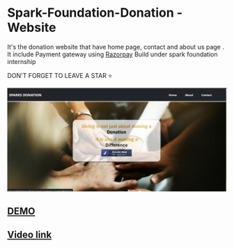# Spark-Foundation-Donation -Website

It's the donation website that have home page, contact and about us page .
It include Payment gateway using [Razorpay](https://razorpay.com/)
Build under spark foundation internship 


DON'T FORGET TO LEAVE A STAR ⭐

![screenshot](Screenshotwebsite.png)
## [DEMO](https://rishikavishnoi.github.io/Spark-Foundation-DonationWebsite/)
## [Video link](https://youtu.be/BeNN877k6wM)
